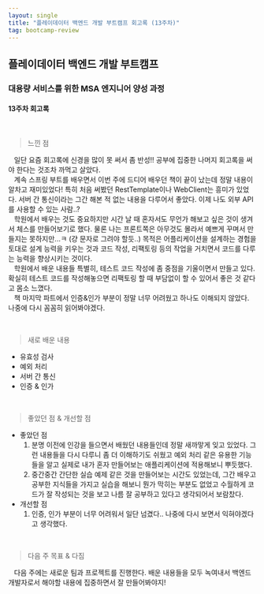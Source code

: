 ```yaml
---
layout: single
title: "플레이데이터 백엔드 개발 부트캠프 회고록 (13주차)"
tag: bootcamp-review
---
```


## 플레이데이터 백엔드 개발 부트캠프

### 대용량 서비스를 위한 MSA 엔지니어 양성 과정

#### 13주차 회고록

<br>

> 느낀 점

&nbsp;&nbsp; 일단 요즘 회고록에 신경을 많이 못 써서 좀 반성!! 공부에 집중한 나머지 회고록을 써야 한다는 것조차 까먹고 살았다.  
&nbsp;&nbsp; 계속 스프링 부트를 배우면서 이번 주에 드디어 배우던 책이 끝이 났는데 정말 내용이 알차고 재미있었다! 특히 처음 써봤던 RestTemplate이나 WebClient는 흥미가 있었다.
서버 간 통신이라는 그간 해본 적 없는 내용을 다루어서 좋았다. 이제 나도 외부 API를 사용할 수 있는 사람..?  
&nbsp;&nbsp; 학원에서 배우는 것도 중요하지만 시간 날 때 혼자서도 무언가 해보고 싶은 것이 생겨서 체스를 만들어보기로 했다.
물론 나는 프론트쪽은 아무것도 몰라서 예쁘게 꾸며서 만들지는 못하지만...ㅋ (걍 문자로 그려야 할듯..)
목적은 어플리케이션을 설계하는 경험을 토대로 설계 능력을 키우는 것과 코드 작성, 리팩토링 등의 작업을 거치면서 코드를 다루는 능력을 향상시키는 것이다.  
&nbsp;&nbsp; 학원에서 배운 내용들 특별히, 테스트 코드 작성에 좀 중점을 기울이면서 만들고 있다. 확실히 테스트 코드를 작성해놓으면 리팩토링 할 때 부담없이 할 수 있어서 좋은 것 같다고 몸소 느꼈다.  
&nbsp;&nbsp; 책 마지막 파트에서 인증&인가 부분이 정말 너무 어려웠고 하나도 이해되지 않았다. 나중에 다시 꼼꼼히 읽어봐야겠다.

<br>

> 새로 배운 내용

- 유효성 검사
- 예외 처리
- 서버 간 통신
- 인증 & 인가

<br>

> 좋았던 점 & 개선할 점

- 좋았던 점
   1. 분명 이전에 인강을 들으면서 배웠던 내용들인데 정말 새까맣게 잊고 있었다. 그런 내용들을 다시 다루니 좀 더 이해하기도 쉬웠고 예외 처리 같은 유용한 기능들을 알고 실제로 내가 혼자 만들어보는 애플리케이션에 적용해보니 뿌듯했다.
   2. 중간중간 간단한 실습 예제 같은 것을 만들어보는 시간도 있었는데, 그간 배우고 공부한 지식들을 가지고 실습을 해보니 뭔가 막히는 부분도 없었고 수월하게 코드가 잘 작성되는 것을 보고 나름 잘 공부하고 있다고 생각되어서 보람찼다.
- 개선할 점
   1. 인증, 인가 부분이 너무 어려워서 일단 넘겼다.. 나중에 다시 보면서 익혀야겠다고 생각했다.

<br>

> 다음 주 목표 & 다짐

&nbsp;&nbsp; 다음 주에는 새로운 팀과 프로젝트를 진행한다. 배운 내용들을 모두 녹여내서 백엔드 개발자로서 해야할 내용에 집중하면서 잘 만들어봐야지!